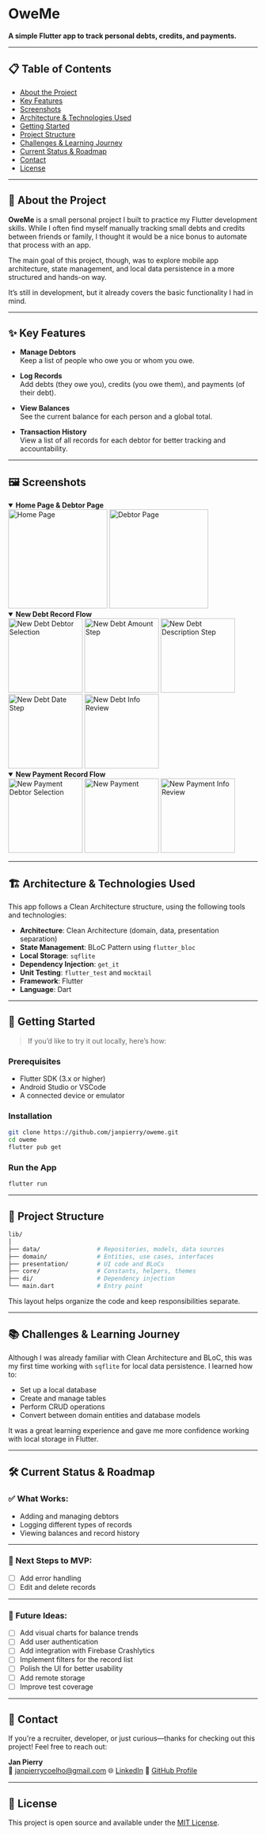 # OweMe

**A simple Flutter app to track personal debts, credits, and payments.**

---

## 📋 Table of Contents

- [About the Project](#-about-the-project)
- [Key Features](#-key-features)
- [Screenshots](#%EF%B8%8F-screenshots)
- [Architecture & Technologies Used](#%EF%B8%8F-architecture--technologies-used)
- [Getting Started](#-getting-started)
- [Project Structure](#-project-structure)
- [Challenges & Learning Journey](#-challenges--learning-journey)
- [Current Status & Roadmap](#%EF%B8%8F-current-status--roadmap)
- [Contact](#-contact)
- [License](#-license)

---

## 🧭 About the Project

**OweMe** is a small personal project I built to practice my Flutter development skills. While I often find myself manually tracking small debts and credits between friends or family, I thought it would be a nice bonus to automate that process with an app.

The main goal of this project, though, was to explore mobile app architecture, state management, and local data persistence in a more structured and hands-on way.

It’s still in development, but it already covers the basic functionality I had in mind.

---

## ✨ Key Features

- **Manage Debtors**  
  Keep a list of people who owe you or whom you owe.

- **Log Records**  
  Add debts (they owe you), credits (you owe them), and payments (of their debt).

- **View Balances**  
  See the current balance for each person and a global total.

- **Transaction History**  
  View a list of all records for each debtor for better tracking and accountability.

---

## 🖼️ Screenshots

<details open>
  <summary><strong>Home Page & Debtor Page</strong></summary>
  <img src="screenshots/home-page-screenshot.jpeg" alt="Home Page" width="200"/>
  <img src="screenshots/debtor-page-screenshot.jpeg" alt="Debtor Page" width="200"/>
</details>

<details open>
  <summary><strong>New Debt Record Flow</strong></summary>
  <img src="screenshots/new_debt_record/new-debt-debtor-selection.jpeg" alt="New Debt Debtor Selection" width="150"/>
  <img src="screenshots/new_debt_record/new-debt-amount-step.jpeg" alt="New Debt Amount Step" width="150"/>
  <img src="screenshots/new_debt_record/new-debt-description-step.jpeg" alt="New Debt Description Step" width="150"/>
  <img src="screenshots/new_debt_record/new-debt-date-step.jpeg" alt="New Debt Date Step" width="150"/>
  <img src="screenshots/new_debt_record/new-debt-info-review.jpeg" alt="New Debt Info Review" width="150"/>
</details>

<details open>
  <summary><strong>New Payment Record Flow</strong></summary>
  <img src="screenshots/new_payment_record/new-payment-debtor-selection.jpeg" alt="New Payment Debtor Selection" width="150"/>
  <img src="screenshots/new_payment_record/new-payment.jpeg" alt="New Payment" width="150"/>
  <img src="screenshots/new_payment_record/new-payment-info-review.jpeg" alt="New Payment Info Review" width="150"/>
</details>

---

## 🏗️ Architecture & Technologies Used

This app follows a Clean Architecture structure, using the following tools and technologies:

- **Architecture**: Clean Architecture (domain, data, presentation separation)
- **State Management**: BLoC Pattern using `flutter_bloc`
- **Local Storage**: `sqflite`
- **Dependency Injection**: `get_it`
- **Unit Testing**: `flutter_test` and `mocktail`
- **Framework**: Flutter
- **Language**: Dart

---

## 🚀 Getting Started

> If you’d like to try it out locally, here’s how:

### Prerequisites

- Flutter SDK (3.x or higher)
- Android Studio or VSCode
- A connected device or emulator

### Installation

```bash
git clone https://github.com/janpierry/oweme.git
cd oweme
flutter pub get
```

### Run the App

```bash
flutter run
```

---

## 🧱 Project Structure

```bash
lib/
│
├── data/                # Repositories, models, data sources
├── domain/              # Entities, use cases, interfaces
├── presentation/        # UI code and BLoCs
├── core/                # Constants, helpers, themes
├── di/                  # Dependency injection
└── main.dart            # Entry point
```

This layout helps organize the code and keep responsibilities separate.

---

## 📚 Challenges & Learning Journey

Although I was already familiar with Clean Architecture and BLoC, this was my first time working with `sqflite` for local data persistence. I learned how to:

- Set up a local database
- Create and manage tables
- Perform CRUD operations
- Convert between domain entities and database models

It was a great learning experience and gave me more confidence working with local storage in Flutter.

---

## 🛠️ Current Status & Roadmap

### ✅ What Works:
- Adding and managing debtors
- Logging different types of records
- Viewing balances and record history

---

### 🔧 Next Steps to MVP:
- [ ] Add error handling
- [ ] Edit and delete records

---

### 🚀 Future Ideas:
- [ ] Add visual charts for balance trends
- [ ] Add user authentication
- [ ] Add integration with Firebase Crashlytics
- [ ] Implement filters for the record list
- [ ] Polish the UI for better usability
- [ ] Add remote storage
- [ ] Improve test coverage

---

## 👤 Contact

If you're a recruiter, developer, or just curious—thanks for checking out this project! Feel free to reach out:

**Jan Pierry**  
📧 janpierrycoelho@gmail.com
🌐 [LinkedIn](https://www.linkedin.com/in/jan-pierry/)
📂 [GitHub Profile](https://github.com/janpierry)

---

## 📝 License

This project is open source and available under the [MIT License](LICENSE).